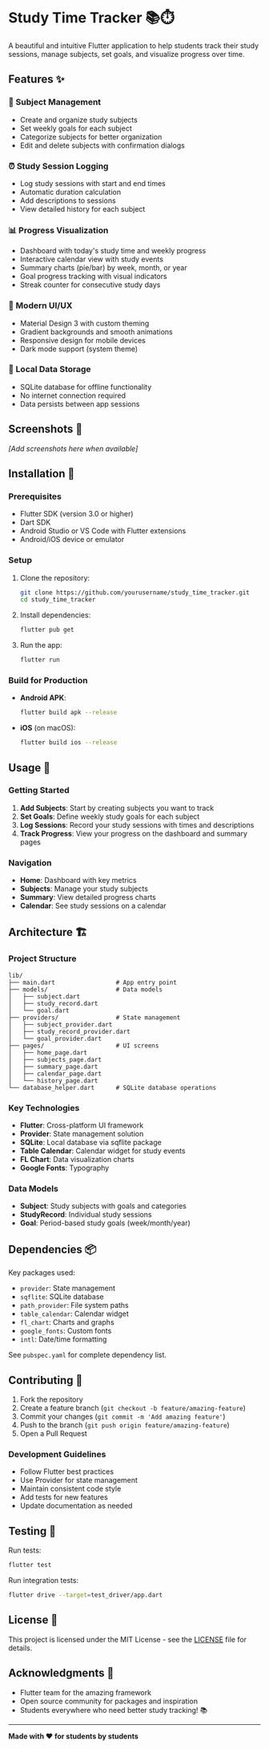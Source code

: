 # Study Time Tracker 📚⏱️

A beautiful and intuitive Flutter application to help students track their study sessions, manage subjects, set goals, and visualize progress over time.

## Features ✨

### 📖 Subject Management
- Create and organize study subjects
- Set weekly goals for each subject
- Categorize subjects for better organization
- Edit and delete subjects with confirmation dialogs

### ⏰ Study Session Logging
- Log study sessions with start and end times
- Automatic duration calculation
- Add descriptions to sessions
- View detailed history for each subject

### 📊 Progress Visualization
- Dashboard with today's study time and weekly progress
- Interactive calendar view with study events
- Summary charts (pie/bar) by week, month, or year
- Goal progress tracking with visual indicators
- Streak counter for consecutive study days

### 🎨 Modern UI/UX
- Material Design 3 with custom theming
- Gradient backgrounds and smooth animations
- Responsive design for mobile devices
- Dark mode support (system theme)

### 💾 Local Data Storage
- SQLite database for offline functionality
- No internet connection required
- Data persists between app sessions

## Screenshots 📱

*[Add screenshots here when available]*

## Installation 🚀

### Prerequisites
- Flutter SDK (version 3.0 or higher)
- Dart SDK
- Android Studio or VS Code with Flutter extensions
- Android/iOS device or emulator

### Setup
1. Clone the repository:
   ```bash
   git clone https://github.com/yourusername/study_time_tracker.git
   cd study_time_tracker
   ```

2. Install dependencies:
   ```bash
   flutter pub get
   ```

3. Run the app:
   ```bash
   flutter run
   ```

### Build for Production
- **Android APK**:
  ```bash
  flutter build apk --release
  ```

- **iOS** (on macOS):
  ```bash
  flutter build ios --release
  ```

## Usage 📖

### Getting Started
1. **Add Subjects**: Start by creating subjects you want to track
2. **Set Goals**: Define weekly study goals for each subject
3. **Log Sessions**: Record your study sessions with times and descriptions
4. **Track Progress**: View your progress on the dashboard and summary pages

### Navigation
- **Home**: Dashboard with key metrics
- **Subjects**: Manage your study subjects
- **Summary**: View detailed progress charts
- **Calendar**: See study sessions on a calendar

## Architecture 🏗️

### Project Structure
```
lib/
├── main.dart                 # App entry point
├── models/                   # Data models
│   ├── subject.dart
│   ├── study_record.dart
│   └── goal.dart
├── providers/                # State management
│   ├── subject_provider.dart
│   ├── study_record_provider.dart
│   └── goal_provider.dart
├── pages/                    # UI screens
│   ├── home_page.dart
│   ├── subjects_page.dart
│   ├── summary_page.dart
│   ├── calendar_page.dart
│   └── history_page.dart
└── database_helper.dart      # SQLite database operations
```

### Key Technologies
- **Flutter**: Cross-platform UI framework
- **Provider**: State management solution
- **SQLite**: Local database via sqflite package
- **Table Calendar**: Calendar widget for study events
- **FL Chart**: Data visualization charts
- **Google Fonts**: Typography

### Data Models
- **Subject**: Study subjects with goals and categories
- **StudyRecord**: Individual study sessions
- **Goal**: Period-based study goals (week/month/year)

## Dependencies 📦

Key packages used:
- `provider`: State management
- `sqflite`: SQLite database
- `path_provider`: File system paths
- `table_calendar`: Calendar widget
- `fl_chart`: Charts and graphs
- `google_fonts`: Custom fonts
- `intl`: Date/time formatting

See `pubspec.yaml` for complete dependency list.

## Contributing 🤝

1. Fork the repository
2. Create a feature branch (`git checkout -b feature/amazing-feature`)
3. Commit your changes (`git commit -m 'Add amazing feature'`)
4. Push to the branch (`git push origin feature/amazing-feature`)
5. Open a Pull Request

### Development Guidelines
- Follow Flutter best practices
- Use Provider for state management
- Maintain consistent code style
- Add tests for new features
- Update documentation as needed

## Testing 🧪

Run tests:
```bash
flutter test
```

Run integration tests:
```bash
flutter drive --target=test_driver/app.dart
```

## License 📄

This project is licensed under the MIT License - see the [LICENSE](LICENSE) file for details.

## Acknowledgments 🙏

- Flutter team for the amazing framework
- Open source community for packages and inspiration
- Students everywhere who need better study tracking! 📚

---

**Made with ❤️ for students by students**
